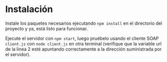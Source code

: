 # Instalación
Instale los paquetes necesarios ejecutando `npm install` en el directorio del proyecto 
y ya, está listo para funcionar.

Ejecute el servidor con `npm start`, luego pruébelo usando el cliente SOAP `client.js` con
`node client.js` en otra terminal (verifique que la variable url de la linea 2 esté apuntando
correctamente a la dirección suministrada por el servidor).
